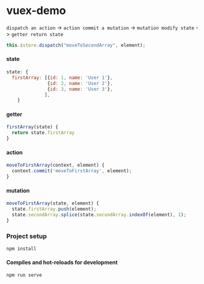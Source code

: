 # vuex-demo
`dispatch an action` -> `action commit a mutation` -> `mutation modify state` -> `getter return state`


```javascript
this.$store.dispatch("moveToSecondArray", element);


```
#### state
```javascript
state: {
  firstArray: [{id: 1, name: 'User 1'},
               {id: 2, name: 'User 2'},
               {id: 3, name: 'User 3'},
              ],
    }
```

#### getter
```javascript
firstArray(state) {
  return state.firstArray
}
```

#### action
```javascript
moveToFirstArray(context, element) {
  context.commit('moveToFirstArray', element);
}
```

#### mutation
```javascript
moveToFirstArray(state, element) {
  state.firstArray.push(element);
  state.secondArray.splice(state.secondArray.indexOf(element), 1);
}
```

### Project setup
```
npm install
```

#### Compiles and hot-reloads for development
```
npm run serve
```

